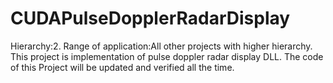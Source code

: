 # CUDAPulseDopplerRadarDisplay

Hierarchy:2. Range of application:All other projects with higher hierarchy. This project is implementation of pulse doppler radar display DLL. The code of this Project will be updated and verified all the time.